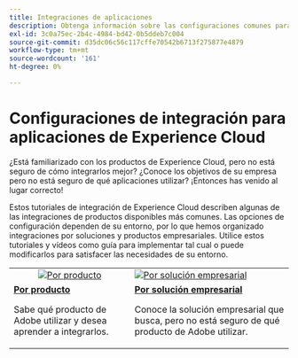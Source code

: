 ```yaml
---
title: Integraciones de aplicaciones
description: Obtenga información sobre las configuraciones comunes para la integración de aplicaciones de Experience Cloud. Descubra cómo los mejores productos empresariales de Adobe pueden ayudarle a abordar sus desafíos empresariales.
exl-id: 3c0a75ec-2b4c-4984-bd42-0b5ddeb7c004
source-git-commit: d35dc06c56c117cffe70542b6713f275877e4879
workflow-type: tm+mt
source-wordcount: '161'
ht-degree: 0%

---
```


# Configuraciones de integración para aplicaciones de Experience Cloud

¿Está familiarizado con los productos de Experience Cloud, pero no está seguro de cómo integrarlos mejor? ¿Conoce los objetivos de su empresa pero no está seguro de qué aplicaciones utilizar? ¡Entonces has venido al lugar correcto!

Estos tutoriales de integración de Experience Cloud describen algunas de las integraciones de productos disponibles más comunes. Las opciones de configuración dependen de su entorno, por lo que hemos organizado integraciones por soluciones y productos empresariales. Utilice estos tutoriales y vídeos como guía para implementar tal cual o puede modificarlos para satisfacer las necesidades de su entorno.

<table>
<tr>
   <td style="vertical-align: middle; text-align: center;">
      <a  href="./integrations-between-applications/overview.md"><img alt="Por producto" src="https://cdn.experienceleague.adobe.com/thumb/by-product.png?lang=es"/></a>
   </td>
   <td>
      <a  href="./solution-categories/overview.md"><img alt="Por solución empresarial" src="https://cdn.experienceleague.adobe.com/thumb/by-solution.png?lang=es"/></a>
   </td>  
</tr>
<tr>
   <td>
      <div><strong><a href="./integrations-between-applications/overview.md">Por producto</a></strong></div>
      <p>
        Sabe qué producto de Adobe utilizar y desea aprender a integrarlos.
      </p>
   </td>
   <td>
      <div><strong><a href="./solution-categories/overview.md">Por solución empresarial</a></strong></div>
      <p>
        Conoce la solución empresarial que busca, pero no está seguro de qué producto de Adobe utilizar.
      </p>
   </td>  
</tr>   
</table>
